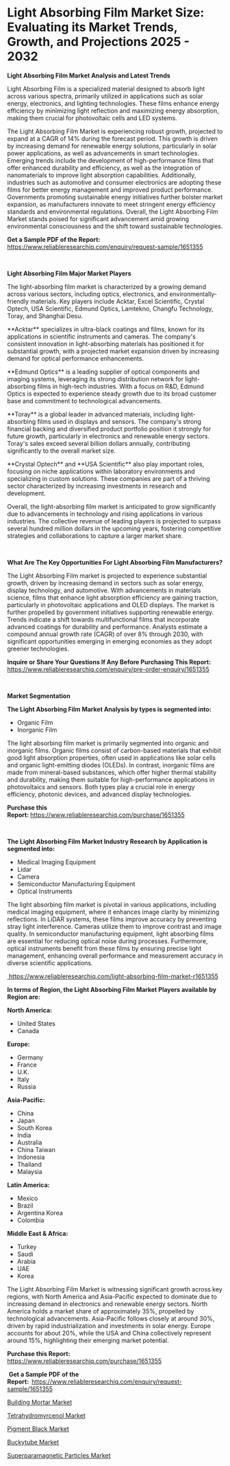 <p><h1>Light Absorbing Film Market Size: Evaluating its Market Trends, Growth, and Projections 2025 - 2032</h1></p><p><strong>Light Absorbing Film Market Analysis and Latest Trends</strong></p>
<p><p>Light Absorbing Film is a specialized material designed to absorb light across various spectra, primarily utilized in applications such as solar energy, electronics, and lighting technologies. These films enhance energy efficiency by minimizing light reflection and maximizing energy absorption, making them crucial for photovoltaic cells and LED systems.</p><p>The Light Absorbing Film Market is experiencing robust growth, projected to expand at a CAGR of 14% during the forecast period. This growth is driven by increasing demand for renewable energy solutions, particularly in solar power applications, as well as advancements in smart technologies. Emerging trends include the development of high-performance films that offer enhanced durability and efficiency, as well as the integration of nanomaterials to improve light absorption capabilities. Additionally, industries such as automotive and consumer electronics are adopting these films for better energy management and improved product performance. Governments promoting sustainable energy initiatives further bolster market expansion, as manufacturers innovate to meet stringent energy efficiency standards and environmental regulations. Overall, the Light Absorbing Film Market stands poised for significant advancement amid growing environmental consciousness and the shift toward sustainable technologies.</p></p>
<p><strong>Get a Sample PDF of the Report:&nbsp;</strong> <a href="https://www.reliableresearchiq.com/enquiry/request-sample/1651355?utm_campaign=1141&utm_medium=2&utm_source=Github&utm_content=ia&utm_term=31032025&utm_id=light-absorbing-film">https://www.reliableresearchiq.com/enquiry/request-sample/1651355</a></p>
<p>&nbsp;</p>
<p><strong>Light Absorbing Film Major Market Players</strong></p>
<p><p>The light-absorbing film market is characterized by a growing demand across various sectors, including optics, electronics, and environmentally-friendly materials. Key players include Acktar, Excel Scientific, Crystal Optech, USA Scientific, Edmund Optics, Lamtekno, Changfu Technology, Toray, and Shanghai Desu.</p><p>**Acktar** specializes in ultra-black coatings and films, known for its applications in scientific instruments and cameras. The company's consistent innovation in light-absorbing materials has positioned it for substantial growth, with a projected market expansion driven by increasing demand for optical performance enhancements.</p><p>**Edmund Optics** is a leading supplier of optical components and imaging systems, leveraging its strong distribution network for light-absorbing films in high-tech industries. With a focus on R&D, Edmund Optics is expected to experience steady growth due to its broad customer base and commitment to technological advancements.</p><p>**Toray** is a global leader in advanced materials, including light-absorbing films used in displays and sensors. The company's strong financial backing and diversified product portfolio position it strongly for future growth, particularly in electronics and renewable energy sectors. Toray's sales exceed several billion dollars annually, contributing significantly to the overall market size.</p><p>**Crystal Optech** and **USA Scientific** also play important roles, focusing on niche applications within laboratory environments and specializing in custom solutions. These companies are part of a thriving sector characterized by increasing investments in research and development.</p><p>Overall, the light-absorbing film market is anticipated to grow significantly due to advancements in technology and rising applications in various industries. The collective revenue of leading players is projected to surpass several hundred million dollars in the upcoming years, fostering competitive strategies and collaborations to capture a larger market share.</p></p>
<p>&nbsp;</p>
<p><strong>What Are The Key Opportunities For Light Absorbing Film Manufacturers?</strong></p>
<p><p>The Light Absorbing Film market is projected to experience substantial growth, driven by increasing demand in sectors such as solar energy, display technology, and automotive. With advancements in materials science, films that enhance light absorption efficiency are gaining traction, particularly in photovoltaic applications and OLED displays. The market is further propelled by government initiatives supporting renewable energy. Trends indicate a shift towards multifunctional films that incorporate advanced coatings for durability and performance. Analysts estimate a compound annual growth rate (CAGR) of over 8% through 2030, with significant opportunities emerging in emerging economies as they adopt greener technologies.</p></p>
<p><strong>Inquire or Share Your Questions If Any Before Purchasing This Report:</strong> <a href="https://www.reliableresearchiq.com/enquiry/pre-order-enquiry/1651355?utm_campaign=1141&utm_medium=2&utm_source=Github&utm_content=ia&utm_term=31032025&utm_id=light-absorbing-film">https://www.reliableresearchiq.com/enquiry/pre-order-enquiry/1651355</a></p>
<p>&nbsp;</p>
<p><strong>Market Segmentation</strong></p>
<p><strong>The Light Absorbing Film Market Analysis by types is segmented into:</strong></p>
<p><ul><li>Organic Film</li><li>Inorganic Film</li></ul></p>
<p><p>The light absorbing film market is primarily segmented into organic and inorganic films. Organic films consist of carbon-based materials that exhibit good light absorption properties, often used in applications like solar cells and organic light-emitting diodes (OLEDs). In contrast, inorganic films are made from mineral-based substances, which offer higher thermal stability and durability, making them suitable for high-performance applications in photovoltaics and sensors. Both types play a crucial role in energy efficiency, photonic devices, and advanced display technologies.</p></p>
<p><strong>Purchase this Report:&nbsp;</strong><a href="https://www.reliableresearchiq.com/purchase/1651355?utm_campaign=1141&utm_medium=2&utm_source=Github&utm_content=ia&utm_term=31032025&utm_id=light-absorbing-film">https://www.reliableresearchiq.com/purchase/1651355</a></p>
<p>&nbsp;</p>
<p><strong>The Light Absorbing Film Market Industry Research by Application is segmented into:</strong></p>
<p><ul><li>Medical Imaging Equipment</li><li>Lidar</li><li>Camera</li><li>Semiconductor Manufacturing Equipment</li><li>Optical Instruments</li></ul></p>
<p><p>The light absorbing film market is pivotal in various applications, including medical imaging equipment, where it enhances image clarity by minimizing reflections. In LiDAR systems, these films improve accuracy by preventing stray light interference. Cameras utilize them to improve contrast and image quality. In semiconductor manufacturing equipment, light absorbing films are essential for reducing optical noise during processes. Furthermore, optical instruments benefit from these films by ensuring precise light management, enhancing overall performance and measurement accuracy in diverse scientific applications.</p></p>
<p><a href="https://www.reliableresearchiq.com/light-absorbing-film-market-r1651355?utm_campaign=1141&utm_medium=2&utm_source=Github&utm_content=ia&utm_term=31032025&utm_id=light-absorbing-film">&nbsp;https://www.reliableresearchiq.com/light-absorbing-film-market-r1651355</a></p>
<p><strong>In terms of Region, the Light Absorbing Film Market Players available by Region are:</strong></p>
<p>
    <p> <strong> North America: </strong>
        <ul>
            <li>United States</li>
            <li>Canada</li>
        </ul>
        </p> 
    <p> <strong> Europe: </strong>
        <ul>
            <li>Germany</li>
            <li>France</li>
            <li>U.K.</li>
            <li>Italy</li>
            <li>Russia</li>
        </ul>
        </p> 
    <p> <strong> Asia-Pacific: </strong>
        <ul>
            <li>China</li>
            <li>Japan</li>
            <li>South Korea</li>
            <li>India</li>
            <li>Australia</li>
            <li>China Taiwan</li>
            <li>Indonesia</li>
            <li>Thailand</li>
            <li>Malaysia</li>
        </ul>
        </p> 
    <p> <strong> Latin America: </strong>
        <ul>
            <li>Mexico</li>
            <li>Brazil</li>
            <li>Argentina Korea</li>
            <li>Colombia</li>
        </ul>
        </p> 
    <p> <strong> Middle East & Africa: </strong>
        <ul>
            <li>Turkey</li>
            <li>Saudi</li>
            <li>Arabia</li>
            <li>UAE</li>
            <li>Korea</li>
        </ul>
    </p>
    </p>
<p><p>The Light Absorbing Film Market is witnessing significant growth across key regions, with North America and Asia-Pacific expected to dominate due to increasing demand in electronics and renewable energy sectors. North America holds a market share of approximately 35%, propelled by technological advancements. Asia-Pacific follows closely at around 30%, driven by rapid industrialization and investments in solar energy. Europe accounts for about 20%, while the USA and China collectively represent around 15%, highlighting their emerging market potential.</p></p>
<p><strong>Purchase this Report: </strong><a href="https://www.reliableresearchiq.com/purchase/1651355?utm_campaign=1141&utm_medium=2&utm_source=Github&utm_content=ia&utm_term=31032025&utm_id=light-absorbing-film">https://www.reliableresearchiq.com/purchase/1651355</a></p>
<p>&nbsp;<strong>Get a Sample PDF of the Report:&nbsp;&nbsp;</strong><a href="https://www.reliableresearchiq.com/enquiry/request-sample/1651355?utm_campaign=1141&utm_medium=2&utm_source=Github&utm_content=ia&utm_term=31032025&utm_id=light-absorbing-film">https://www.reliableresearchiq.com/enquiry/request-sample/1651355</a></p>
<p><strong></strong></p>
<p><p><a href="https://github.com/ebalabenoot/Market-Research-Report-List-1/blob/main/building-mortar-market.md?utm_campaign=1141&utm_medium=2&utm_source=Github&utm_content=ia&utm_term=31032025&utm_id=light-absorbing-film">Building Mortar Market</a></p><p><a href="https://github.com/cwasicioaie/Market-Research-Report-List-1/blob/main/tetrahydromyrcenol-market.md?utm_campaign=1141&utm_medium=2&utm_source=Github&utm_content=ia&utm_term=31032025&utm_id=light-absorbing-film">Tetrahydromyrcenol Market</a></p><p><a href="https://github.com/qianyateina/Market-Research-Report-List-1/blob/main/pigment-black-market.md?utm_campaign=1141&utm_medium=2&utm_source=Github&utm_content=ia&utm_term=31032025&utm_id=light-absorbing-film">Pigment Black Market</a></p><p><a href="https://github.com/kavechoxo/Market-Research-Report-List-1/blob/main/buckytube-market.md?utm_campaign=1141&utm_medium=2&utm_source=Github&utm_content=ia&utm_term=31032025&utm_id=light-absorbing-film">Buckytube Market</a></p><p><a href="https://github.com/jensanohishi/Market-Research-Report-List-1/blob/main/superparamagnetic-particles-market.md?utm_campaign=1141&utm_medium=2&utm_source=Github&utm_content=ia&utm_term=31032025&utm_id=light-absorbing-film">Superparamagnetic Particles Market</a></p></p>